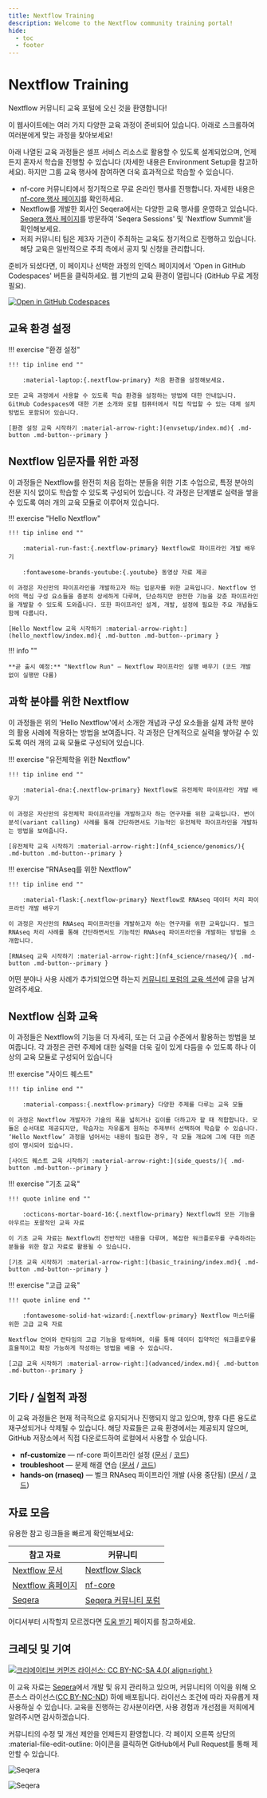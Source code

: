 ```yaml
---
title: Nextflow Training
description: Welcome to the Nextflow community training portal!
hide:
  - toc
  - footer
---
```


# Nextflow Training

Nextflow 커뮤니티 교육 포털에 오신 것을 환영합니다!

이 웹사이트에는 여러 가지 다양한 교육 과정이 준비되어 있습니다. 아래로 스크롤하여 여러분에게 맞는 과정을 찾아보세요!

아래 나열된 교육 과정들은 셀프 서비스 리소스로 활용할 수 있도록 설계되었으며, 언제든지 혼자서 학습을 진행할 수 있습니다 (자세한 내용은 Environment Setup을 참고하세요). 하지만 그룹 교육 행사에 참여하면 더욱 효과적으로 학습할 수 있습니다.

- nf-core 커뮤니티에서 정기적으로 무료 온라인 행사를 진행합니다. 자세한 내용은 [nf-core 행사 페이지](https://nf-co.re/events)를 확인하세요.
- Nextflow를 개발한 회사인 Seqera에서는 다양한 교육 행사를 운영하고 있습니다. [Seqera 행사 페이지](https://seqera.io/events/)를 방문하여 'Seqera Sessions' 및 'Nextflow Summit'을 확인해보세요.
- 저희 커뮤니티 팀은 제3자 기관이 주최하는 교육도 정기적으로 진행하고 있습니다. 해당 교육은 일반적으로 주최 측에서 공지 및 신청을 관리합니다.

준비가 되셨다면, 이 페이지나 선택한 과정의 인덱스 페이지에서 'Open in GitHub Codespaces' 버튼을 클릭하세요. 웹 기반의 교육 환경이 열립니다 (GitHub 무료 계정 필요).

[![Open in GitHub Codespaces](https://github.com/codespaces/badge.svg)](https://codespaces.new/nextflow-io/training?quickstart=1&ref=master)

## 교육 환경 설정

!!! exercise "환경 설정"

    !!! tip inline end ""

        :material-laptop:{.nextflow-primary} 처음 환경을 설정해보세요.

    모든 교육 과정에서 사용할 수 있도록 학습 환경을 설정하는 방법에 대한 안내입니다. GitHub Codespaces에 대한 기본 소개와 로컬 컴퓨터에서 직접 작업할 수 있는 대체 설치 방법도 포함되어 있습니다.

    [환경 설정 교육 시작하기 :material-arrow-right:](envsetup/index.md){ .md-button .md-button--primary }

## Nextflow 입문자를 위한 과정

이 과정들은 Nextflow를 완전히 처음 접하는 분들을 위한 기초 수업으로, 특정 분야의 전문 지식 없이도 학습할 수 있도록 구성되어 있습니다. 각 과정은 단계별로 실력을 쌓을 수 있도록 여러 개의 교육 모듈로 이루어져 있습니다.

!!! exercise "Hello Nextflow"

    !!! tip inline end ""

        :material-run-fast:{.nextflow-primary} Nextflow로 파이프라인 개발 배우기

        :fontawesome-brands-youtube:{.youtube} 동영상 자료 제공

    이 과정은 자신만의 파이프라인을 개발하고자 하는 입문자를 위한 교육입니다. Nextflow 언어의 핵심 구성 요소들을 충분히 상세하게 다루며, 단순하지만 완전한 기능을 갖춘 파이프라인을 개발할 수 있도록 도와줍니다. 또한 파이프라인 설계, 개발, 설정에 필요한 주요 개념들도 함께 다룹니다.

    [Hello Nextflow 교육 시작하기 :material-arrow-right:](hello_nextflow/index.md){ .md-button .md-button--primary }

!!! info ""

    **곧 출시 예정:** "Nextflow Run" — Nextflow 파이프라인 실행 배우기 (코드 개발 없이 실행만 다룸)

<!-- COMMENTED OUT UNTIL THIS IS READY
!!! exercise "Nextflow Run"

    !!! tip inline end ""

        :material-run-fast:{.nextflow-primary} Nextflow 파이프라인 실행 방법 배우기

    이 과정은 기존 파이프라인을 실행하는 방법을 배우고자 하는 입문자를 위한 교육입니다. 기존 파이프라인을 이해하고 실행할 수 있도록 Nextflow 언어의 필수 개념만을 간단히 다루며, 명령줄 환경에서 Nextflow 파이프라인을 설정하고 실행하는 방법을 설명합니다. 또한, 커뮤니티에서 큐레이션한 다양한 파이프라인을 제공하는 nf-core 프로젝트와, 대규모 파이프라인 실행을 관리할 수 있도록 Seqera(Nextflow 개발사)에서 운영하는 플랫폼 등 Nextflow 생태계의 중요한 구성 요소들도 함께 소개합니다.

    [Nextflow Run 교육 시작하기 :material-arrow-right:](nextflow_run/index.md){ .md-button .md-button--primary }
-->

## 과학 분야를 위한 Nextflow

이 과정들은 위의 'Hello Nextflow'에서 소개한 개념과 구성 요소들을 실제 과학 분야의 활용 사례에 적용하는 방법을 보여줍니다. 각 과정은 단계적으로 실력을 쌓아갈 수 있도록 여러 개의 교육 모듈로 구성되어 있습니다.

!!! exercise "유전체학을 위한 Nextflow"

    !!! tip inline end ""

        :material-dna:{.nextflow-primary} Nextflow로 유전체학 파이프라인 개발 배우기

    이 과정은 자신만의 유전체학 파이프라인을 개발하고자 하는 연구자를 위한 교육입니다. 변이 분석(variant calling) 사례를 통해 간단하면서도 기능적인 유전체학 파이프라인을 개발하는 방법을 보여줍니다.

    [유전체학 교육 시작하기 :material-arrow-right:](nf4_science/genomics/){ .md-button .md-button--primary }

!!! exercise "RNAseq를 위한 Nextflow"

    !!! tip inline end ""

        :material-flask:{.nextflow-primary} Nextflow로 RNAseq 데이터 처리 파이프라인 개발 배우기

    이 과정은 자신만의 RNAseq 파이프라인을 개발하고자 하는 연구자를 위한 교육입니다. 벌크 RNAseq 처리 사례를 통해 간단하면서도 기능적인 RNAseq 파이프라인을 개발하는 방법을 소개합니다.

    [RNAseq 교육 시작하기 :material-arrow-right:](nf4_science/rnaseq/){ .md-button .md-button--primary }

어떤 분야나 사용 사례가 추가되었으면 하는지 [커뮤니티 포럼의 교육 섹션](https://community.seqera.io/c/training/)에 글을 남겨 알려주세요.

## Nextflow 심화 교육

이 과정들은 Nextflow의 기능을 더 자세히, 또는 더 고급 수준에서 활용하는 방법을 보여줍니다. 각 과정은 관련 주제에 대한 실력을 더욱 깊이 있게 다듬을 수 있도록 하나 이상의 교육 모듈로 구성되어 있습니다

!!! exercise "사이드 퀘스트"

    !!! tip inline end ""

        :material-compass:{.nextflow-primary} 다양한 주제를 다루는 교육 모듈

    이 과정은 Nextflow 개발자가 기술의 폭을 넓히거나 깊이를 더하고자 할 때 적합합니다. 모듈은 순서대로 제공되지만, 학습자는 자유롭게 원하는 주제부터 선택하여 학습할 수 있습니다. ‘Hello Nextflow’ 과정을 넘어서는 내용이 필요한 경우, 각 모듈 개요에 그에 대한 의존성이 명시되어 있습니다.

    [사이드 퀘스트 교육 시작하기 :material-arrow-right:](side_quests/){ .md-button .md-button--primary }

!!! exercise "기초 교육"

    !!! quote inline end ""

        :octicons-mortar-board-16:{.nextflow-primary} Nextflow의 모든 기능을 아우르는 포괄적인 교육 자료

    이 기초 교육 자료는 Nextflow의 전반적인 내용을 다루며, 복잡한 워크플로우를 구축하려는 분들을 위한 참고 자료로 활용될 수 있습니다.

    [기초 교육 시작하기 :material-arrow-right:](basic_training/index.md){ .md-button .md-button--primary }

!!! exercise "고급 교육"

    !!! quote inline end ""

        :fontawesome-solid-hat-wizard:{.nextflow-primary} Nextflow 마스터를 위한 고급 교육 자료

    Nextflow 언어와 런타임의 고급 기능을 탐색하며, 이를 통해 데이터 집약적인 워크플로우를 효율적이고 확장 가능하게 작성하는 방법을 배울 수 있습니다.

    [고급 교육 시작하기 :material-arrow-right:](advanced/index.md){ .md-button .md-button--primary }

## 기타 / 실험적 과정

이 교육 과정들은 현재 적극적으로 유지되거나 진행되지 않고 있으며, 향후 다른 용도로 재구성되거나 삭제될 수 있습니다. 해당 자료들은 교육 환경에서는 제공되지 않으며, GitHub 저장소에서 직접 다운로드하여 로컬에서 사용할 수 있습니다.

- **nf-customize** — nf-core 파이프라인 설정 ([문서](other/nf_customize) / [코드](https://github.com/nextflow-io/training/tree/master/other/nf-customize))
- **troubleshoot** — 문제 해결 연습 ([문서](other/troubleshoot) / [코드](https://github.com/nextflow-io/training/tree/master/other/troubleshoot))
- **hands-on (rnaseq)** — 벌크 RNAseq 파이프라인 개발 (사용 중단됨) ([문서](other/hands_on) / [코드](https://github.com/nextflow-io/training/tree/master/other/hands-on))

## 자료 모음

유용한 참고 링크들을 빠르게 확인해보세요:

| 참고 자료                                                   | 커뮤니티                                                     |
| ----------------------------------------------------------- | ------------------------------------------------------------ |
| [Nextflow 문서](https://nextflow.io/docs/latest/index.html) | [Nextflow Slack](https://www.nextflow.io/slack-invite.html)  |
| [Nextflow 홈페이지](https://nextflow.io/)                   | [nf-core](https://nf-co.re/)                                 |
| [Seqera](https://seqera.io/)                                | [Seqera 커뮤니티 포럼](https://community.seqera.io)          |

어디서부터 시작할지 모르겠다면 [도움 받기](help.md) 페이지를 참고하세요.

## 크레딧 및 기여

[![크리에이티브 커먼즈 라이선스: CC BY-NC-SA 4.0](assets/img/cc_by-nc-nd.svg){ align=right }](https://creativecommons.org/licenses/by-nc-nd/4.0/)

이 교육 자료는 [Seqera](https://seqera.io)에서 개발 및 유지 관리하고 있으며, 커뮤니티의 이익을 위해 오픈소스 라이선스([CC BY-NC-ND](https://creativecommons.org/licenses/by-nc-nd/4.0/)) 하에 배포됩니다. 라이선스 조건에 따라 자유롭게 재사용하실 수 있습니다. 교육을 진행하는 강사분이라면, 사용 경험과 개선점을 저희에게 알려주시면 감사하겠습니다.

커뮤니티의 수정 및 개선 제안을 언제든지 환영합니다. 각 페이지 오른쪽 상단의 :material-file-edit-outline: 아이콘을 클릭하면 GitHub에서 Pull Request를 통해 제안할 수 있습니다.

<div markdown class="homepage_logos">

![Seqera](assets/img/seqera_logo.png#only-light)

![Seqera](assets/img/seqera_logo_dark.png#only-dark)

</div>
